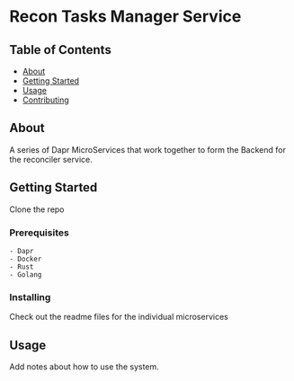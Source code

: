 # Recon Tasks Manager Service

## Table of Contents

- [About](#about)
- [Getting Started](#getting_started)
- [Usage](#usage)
- [Contributing](../CONTRIBUTING.md)

## About <a name = "about"></a>

A series of Dapr MicroServices that work together to form the Backend for the reconciler service.

## Getting Started <a name = "getting_started"></a>

Clone the repo

### Prerequisites
```
- Dapr
- Docker
- Rust
- Golang
```

### Installing

Check out the readme files for the individual microservices

## Usage <a name = "usage"></a>

Add notes about how to use the system.
